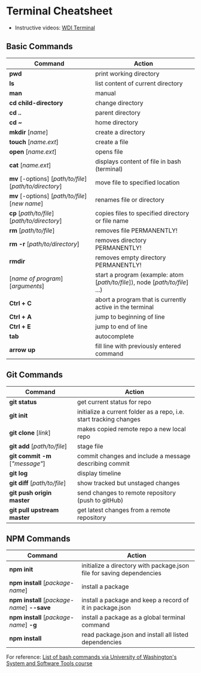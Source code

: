 # Terminal Cheatsheet

* Instructive videos: [WDI Terminal](https://www.youtube.com/playlist?list=PLdnONIhPScSToZztXRHyKZTQEsE30luMx)

## Basic Commands

| Command | Action |
| ----------- | ---------- |
| **pwd** | print working directory |
| **ls** | list content of current directory |
| **man** | manual |
| **cd child-directory** | change directory |
| **cd ..** | parent directory |
| **cd ~** | home directory |
| **mkdir** [_name_] | create a directory |
| **touch** [_name.ext_] | create a file |
| **open** [_name.ext_] | opens file |
| **cat** [_name.ext_] | displays content of file in bash (terminal) |
| **mv** [-options] [_path/to/file_] [_path/to/directory_] | move file to specified location|
| **mv** [-options] [_path/to/file_] [_new name_] | renames file or directory
| **cp** [_path/to/file_] [_path/to/directory_] | copies files to specified directory or file name |
| **rm** [_path/to/file_] | removes file PERMANENTLY! |
| **rm -r** [_path/to/directory_]| removes directory PERMANENTLY! |
| **rmdir** |  removes empty directory PERMANENTLY! |
| [_name of program_] [_arguments_] | start a program (example: atom [_path/to/file_]), node [_path/to/file_] ...) |
| **Ctrl + C** | abort a program that is currently active in the terminal |
| **Ctrl + A** | jump to beginning of line |
| **Ctrl + E** | jump to end of line |
| **tab** | autocomplete |
| **arrow up** | fill line with previously entered command |






## Git Commands

| Command | Action |
| ----------- | ---------- |
| **git status** | get current status for repo |
| **git init** | initialize a current folder as a repo, i.e. start tracking changes |
| **git clone** [_link_] | makes copied remote repo a new local repo |
| **git add** [_path/to/file_] | stage file |
| **git commit -m** [_"message"_] | commit changes and include a message describing commit |
| **git log** | display timeline |
| **git diff** [_path/to/file_] | show tracked but unstaged changes |
| **git push origin master** | send changes to remote repository (push to gitHub) |
| **git pull upstream master** | get latest changes from a remote repository |

## NPM Commands

| Command | Action |
| ----------- | ---------- |
| **npm init** | initialize a directory with package.json file for saving dependencies |
| **npm install** [_package-name_] | install a package |
| **npm install** [_package-name_] **--save** | install a package and keep a record of it in package.json |
| **npm install** [_package-name_] **-g** | install a package as a global terminal command |
| **npm install** | read package.json and install all listed dependencies |

For reference: [List of bash commands via University of Washington's System and Software Tools course](http://courses.cs.washington.edu/courses/cse391/17wi/bash.html)